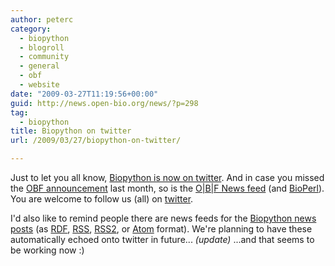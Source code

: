 ```yaml
---
author: peterc
category:
  - biopython
  - blogroll
  - community
  - general
  - obf
  - website
date: "2009-03-27T11:19:56+00:00"
guid: http://news.open-bio.org/news/?p=298
tag:
  - biopython
title: Biopython on twitter
url: /2009/03/27/biopython-on-twitter/

---
```

Just to let you all know, [Biopython is now on twitter](http://twitter.com/Biopython). And in case you missed the [OBF announcement](/news/2009/02/hello-twitter-world/) last month, so is the [O\|B\|F News feed](http://twitter.com/obf_news) (and [BioPerl](http://twitter.com/bioperl)). You are welcome to follow us (all) on [twitter](http://twitter.com/).

I'd also like to remind people there are news feeds for the [Biopython news posts](http://news.open-bio.org/news/category/obf-projects/biopython/) (as [RDF](http://news.open-bio.org/news/category/obf-projects/biopython/feed/rdf), [RSS](http://news.open-bio.org/news/category/obf-projects/biopython/feed/rss/), [RSS2](http://news.open-bio.org/news/category/obf-projects/biopython/feed/rss2/), or [Atom](http://news.open-bio.org/news/category/obf-projects/biopython/feed/atom) format). We're planning to have these automatically echoed onto twitter in future... _(update)_ ...and that seems to be working now :)
